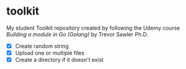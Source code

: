 # toolkit
My student Toolkit repository created by following the Udemy course _Building a module in Go (Golang)_ by Trevor Sawler Ph.D.

* [X] Create random string
* [X] Upload one or multiple files
* [X] Create a directory if it doesn't exist 
